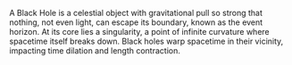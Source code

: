 
A Black Hole is a celestial object with gravitational pull so strong that nothing, not even light, can escape its boundary, known as the event horizon. At its core lies a singularity, a point of infinite curvature where spacetime itself breaks down. Black holes warp spacetime in their vicinity, impacting time dilation and length contraction.

